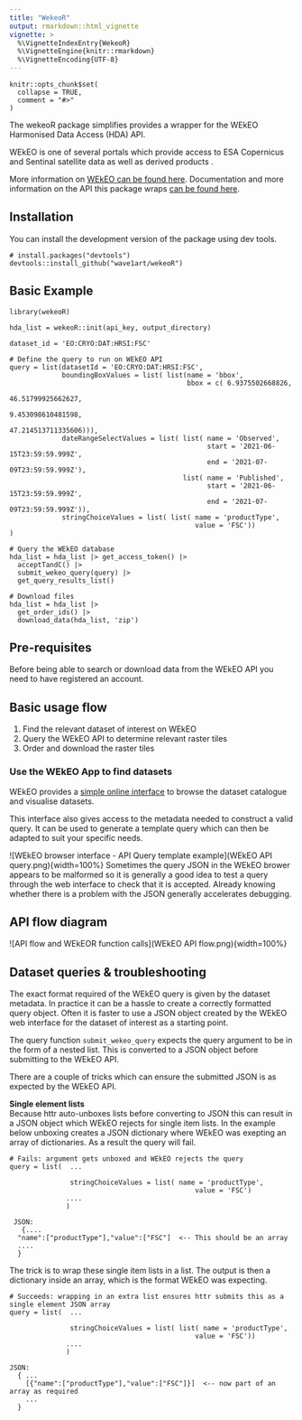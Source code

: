 ```yaml
---
title: "WekeoR"
output: rmarkdown::html_vignette
vignette: >
  %\VignetteIndexEntry{WekeoR}
  %\VignetteEngine{knitr::rmarkdown}
  %\VignetteEncoding{UTF-8}
---
```


```{r, include = FALSE}
knitr::opts_chunk$set(
  collapse = TRUE,
  comment = "#>"
)
```

The wekeoR package simplifies provides a wrapper for the WEkEO Harmonised Data Access (HDA) API. 

WEkEO is one of several portals which provide access to ESA Copernicus and Sentinal satellite data as well as derived products    . 

More information on [WEkEO can be found here]("https://www.wekeo.eu"). Documentation and more information on the API this package wraps [can be found here]('https://www.wekeo.eu/docs/harmonised-data-access-api#authentication'). 

## Installation
You can install the development version of the package using dev tools.
```{r eval = F}
# install.packages("devtools")
devtools::install_github("wave1art/wekeoR")
```


## Basic Example
```{r eval = F}
library(wekeoR)

hda_list = wekeoR::init(api_key, output_directory)

dataset_id = 'EO:CRYO:DAT:HRSI:FSC'

# Define the query to run on WEkEO API
query = list(datasetId = 'EO:CRYO:DAT:HRSI:FSC',
             boundingBoxValues = list( list(name = 'bbox',
                                            bbox = c( 6.9375502668826,
                                                      46.51799925662627,
                                                      9.453098610481598,
                                                      47.214513711335606))),
             dateRangeSelectValues = list( list( name = 'Observed',
                                                 start = '2021-06-15T23:59:59.999Z',
                                                 end = '2021-07-09T23:59:59.999Z'),
                                           list( name = 'Published',
                                                 start = '2021-06-15T23:59:59.999Z',
                                                 end = '2021-07-09T23:59:59.999Z')),
             stringChoiceValues = list( list( name = 'productType',
                                              value = 'FSC'))
)
  
# Query the WEkEO database
hda_list = hda_list |> get_access_token() |>
  acceptTandC() |>
  submit_wekeo_query(query) |>
  get_query_results_list()

# Download files 
hda_list = hda_list |>  
  get_order_ids() |> 
  download_data(hda_list, 'zip')

```

## Pre-requisites
Before being able to search or download data from the WEkEO API you need to have registered an account. 


## Basic usage flow
1. Find the relevant dataset of interest on WEkEO
2. Query the WEkEO API to determine relevant raster tiles 
3. Order and download the raster tiles


### Use the WEkEO App to find datasets
WEkEO provides a [simple online interface]("https://www.wekeo.eu/data?view=viewer&t=1627776000000&z=0&center=0%2C24.4152&zoom=10.49&initial=1") to browse the dataset catalogue and visualise datasets.

This interface also gives access to the metadata needed to construct a valid query. It can be used to generate a template query which can then be adapted to suit your specific needs.

![WEkEO browser interface - API Query template example](WEkEO API query.png){width=100%}
Sometimes the query JSON in the WEkEO brower appears to be malformed so it is generally a good idea to test a query through the web interface to check that it is accepted. Already knowing whether there is a problem with the JSON generally accelerates debugging. 

## API flow diagram
![API flow and WEkEOR function calls](WEkEO API flow.png){width=100%}


## Dataset queries & troubleshooting
The exact format required of the WEkEO query is given by the dataset metadata. In practice it can be a hassle to create a correctly formatted query object. Often it is faster to use a JSON object created by the WEkEO web interface for the dataset of interest as a starting point. 

The query function `submit_wekeo_query` expects the query argument to be in the form of a nested list. This is converted to a JSON object before submitting to the WEkEO API. 

There are a couple of tricks which can ensure the submitted JSON is as expected by the WEkEO API. 

**Single element lists**  
Because httr auto-unboxes lists before converting to JSON this can result in a JSON object which WEkEO rejects for single item lists. In the example below unboxing creates a JSON dictionary where WEkEO was exepting an array of dictionaries. As a result the query will fail.
```{r eval = F}
# Fails: argument gets unboxed and WEkEO rejects the query
query = list(  ...
              
               stringChoiceValues = list( name = 'productType',
                                              value = 'FSC')
              ....
              )

 JSON:
   {....
  "name":["productType"],"value":["FSC"]  <-- This should be an array
  ....
  } 
```

The trick is to wrap these single item lists in a list. The output is then a dictionary inside an array, which is the format WEkEO was expecting.
```{r eval = F}
# Succeeds: wrapping in an extra list ensures httr submits this as a single element JSON array
query = list(  ...
              
               stringChoiceValues = list( list( name = 'productType',
                                              value = 'FSC'))
              ....
              )
 
JSON:
  { ...
    [{"name":["productType"],"value":["FSC"]}]  <-- now part of an array as required
    ...
  }
```

